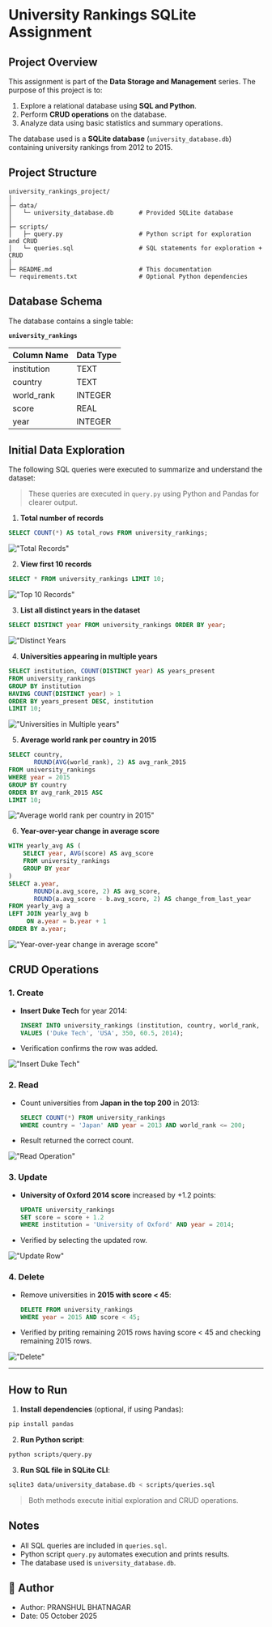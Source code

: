 
# University Rankings SQLite Assignment

## Project Overview

This assignment is part of the **Data Storage and Management** series. The purpose of this project is to:

1. Explore a relational database using **SQL and Python**.
2. Perform **CRUD operations** on the database.
3. Analyze data using basic statistics and summary operations.

The database used is a **SQLite database** (`university_database.db`) containing university rankings from 2012 to 2015.


## Project Structure

```
university_rankings_project/
│
├─ data/
│   └─ university_database.db       # Provided SQLite database
│
├─ scripts/
│   ├─ query.py                     # Python script for exploration and CRUD
│   └─ queries.sql                  # SQL statements for exploration + CRUD
│
├─ README.md                        # This documentation
└─ requirements.txt                 # Optional Python dependencies
```



## Database Schema

The database contains a single table:

**`university_rankings`**

| Column Name | Data Type |
| ----------- | --------- |
| institution | TEXT      |
| country     | TEXT      |
| world_rank  | INTEGER   |
| score       | REAL      |
| year        | INTEGER   |


## Initial Data Exploration

The following SQL queries were executed to summarize and understand the dataset:
> These queries are executed in `query.py` using Python and Pandas for clearer output.


1. **Total number of records**

```sql
SELECT COUNT(*) AS total_rows FROM university_rankings;
```
!["Total Records"](Results/Total_Records.png)

2. **View first 10 records**

```sql
SELECT * FROM university_rankings LIMIT 10;
```
!["Top 10 Records"](Results/First_10_records.png)

3. **List all distinct years in the dataset**

```sql
SELECT DISTINCT year FROM university_rankings ORDER BY year;
```
!["Distinct Years](Results/Distinct_years.png)

4. **Universities appearing in multiple years**

```sql
SELECT institution, COUNT(DISTINCT year) AS years_present
FROM university_rankings
GROUP BY institution
HAVING COUNT(DISTINCT year) > 1
ORDER BY years_present DESC, institution
LIMIT 10;
```
!["Universities in Multiple years"](Results/Uni_Multi_Years.png)

5. **Average world rank per country in 2015**

```sql
SELECT country,
       ROUND(AVG(world_rank), 2) AS avg_rank_2015
FROM university_rankings
WHERE year = 2015
GROUP BY country
ORDER BY avg_rank_2015 ASC
LIMIT 10;
```
!["Average world rank per country in 2015"](Results/Avg_Rank_Country.png)

6. **Year-over-year change in average score**

```sql
WITH yearly_avg AS (
    SELECT year, AVG(score) AS avg_score
    FROM university_rankings
    GROUP BY year
)
SELECT a.year,
       ROUND(a.avg_score, 2) AS avg_score,
       ROUND(a.avg_score - b.avg_score, 2) AS change_from_last_year
FROM yearly_avg a
LEFT JOIN yearly_avg b
     ON a.year = b.year + 1
ORDER BY a.year;
```
!["Year-over-year change in average score"](Results/Year_over_year_Change.png)



## CRUD Operations

### 1. **Create**

* **Insert Duke Tech** for year 2014:

  ```sql
  INSERT INTO university_rankings (institution, country, world_rank, score, year)
  VALUES ('Duke Tech', 'USA', 350, 60.5, 2014);
  ```
* Verification confirms the row was added.

!["Insert Duke Tech"](Results/Insert.png)

### 2. **Read**

* Count universities from **Japan in the top 200** in 2013:

  ```sql
  SELECT COUNT(*) FROM university_rankings
  WHERE country = 'Japan' AND year = 2013 AND world_rank <= 200;
  ```
* Result returned the correct count.

!["Read Operation"](Results/Read.png)

### 3. **Update**

* **University of Oxford 2014 score** increased by +1.2 points:

  ```sql
  UPDATE university_rankings
  SET score = score + 1.2
  WHERE institution = 'University of Oxford' AND year = 2014;
  ```
* Verified by selecting the updated row.

!["Update Row"](Results/Update.png)

### 4. **Delete**

* Remove universities in **2015 with score < 45**:

  ```sql
  DELETE FROM university_rankings
  WHERE year = 2015 AND score < 45;
  ```
* Verified by priting remaining 2015 rows having score < 45 and checking remaining 2015 rows.

!["Delete"](Results/Delete.png)

---

## How to Run

1. **Install dependencies** (optional, if using Pandas):

```bash
pip install pandas
```

2. **Run Python script**:

```bash
python scripts/query.py
```

3. **Run SQL file in SQLite CLI**:

```bash
sqlite3 data/university_database.db < scripts/queries.sql
```

> Both methods execute initial exploration and CRUD operations.


## Notes

* All SQL queries are included in `queries.sql`.
* Python script `query.py` automates execution and prints results.
* The database used is `university_database.db`.



## 📜 Author

- Author: PRANSHUL BHATNAGAR  
- Date: 05 October 2025  